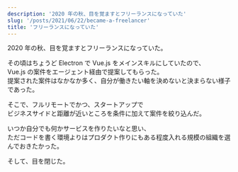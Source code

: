 ```yaml
---
description: '2020 年の秋、目を覚ますとフリーランスになっていた'
slug: '/posts/2021/06/22/became-a-freelancer'
title: 'フリーランスになっていた'
---
```


2020 年の秋、目を覚ますとフリーランスになっていた。

その頃はちょうど Electron で Vue.js をメインスキルにしていたので、  
Vue.js の案件をエージェント経由で提案してもらった。  
提案された案件はなかなか多く、自分が働きたい軸を決めないと決まらない様子であった。

そこで、フルリモートでかつ、スタートアップで  
ビジネスサイドと距離が近いところを条件に加えて案件を絞り込んだ。

いつか自分でも何かサービスを作りたいなと思い、  
ただコードを書く環境よりはプロダクト作りにもある程度入れる規模の組織を選んでおきたかった。

そして、目を閉じた。
